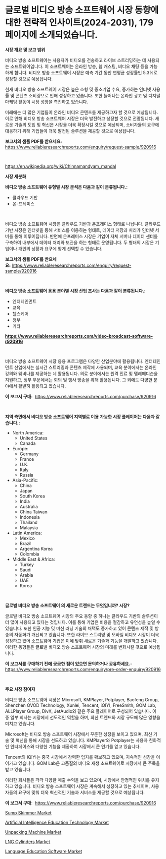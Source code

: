 <p><h1>글로벌 비디오 방송 소프트웨어 시장 동향에 대한 전략적 인사이트(2024-2031), 179페이지에 소개되었습니다.</h1></p><p><strong>시장 개요 및 보고 범위</strong></p>
<p><p>비디오 방송 소프트웨어는 사용자가 비디오를 전송하고 라이브 스트리밍하는 데 사용되는 소프트웨어입니다. 이 소프트웨어는 온라인 방송, 웹 캐스팅, 비디오 채팅 등을 가능하게 합니다. 비디오 방송 소프트웨어 시장은 예측 기간 동안 연평균 성장률인 5.3%로 성장할 것으로 예상됩니다.</p><p>현재 비디오 방송 소프트웨어 시장은 높은 소형 및 중소기업 수요, 증가하는 인터넷 사용률 및 콘텐츠 소비량으로 인해 성장하고 있습니다. 또한 늘어나는 온라인 광고 및 디지털 마케팅 활동이 시장 성장을 촉진하고 있습니다.</p><p>미래에는 더 많은 기업들이 온라인 비디오 콘텐츠를 제공하고자 할 것으로 예상됩니다. 이로 인해 비디오 방송 소프트웨어 시장은 더욱 발전하고 성장할 것으로 전망됩니다. 새로운 기술의 도입 및 혁신은 시장을 더욱 확장시킬 것으로 예상되며, 소비자들의 요구에 대응하기 위해 기업들이 더욱 발전된 솔루션을 제공할 것으로 예상됩니다.</p></p>
<p><strong>보고서의 샘플 PDF를 받으세요:</strong> <a href="https://www.reliableresearchreports.com/enquiry/request-sample/920916">https://www.reliableresearchreports.com/enquiry/request-sample/920916</a></p>
<p>&nbsp;</p>
<p><a href="https://en.wikipedia.org/wiki/Chinnamandyam_mandal">https://en.wikipedia.org/wiki/Chinnamandyam_mandal</a></p>
<p><strong>시장 세분화</strong></p>
<p><strong>비디오 방송 소프트웨어 유형별 시장 분석은 다음과 같이 분류됩니다.:</strong></p>
<p><ul><li>클라우드 기반</li><li>온-프레미스</li></ul></p>
<p>&nbsp;</p>
<p><p>비디오 방송 소프트웨어 시장은 클라우드 기반과 온프레미스 형태로 나뉩니다. 클라우드 기반 시장은 인터넷을 통해 서비스를 이용하는 형태로, 데이터 저장과 처리가 인터넷 서버를 통해 이루어집니다. 반면에 온프레미스 시장은 기업이 자체 서버나 데이터 센터를 구축하여 내부에서 데이터 처리와 보관을 하는 형태로 운영됩니다. 두 형태의 시장은 기업이나 개인의 상황과 요구에 맞게 선택할 수 있습니다.</p></p>
<p><strong>보고서의 샘플 PDF를 받으세요:</strong>&nbsp;<a href="https://www.reliableresearchreports.com/enquiry/request-sample/920916">https://www.reliableresearchreports.com/enquiry/request-sample/920916</a></p>
<p>&nbsp;</p>
<p><strong> 비디오 방송 소프트웨어 응용 분야별 시장 산업 조사는 다음과 같이 분류됩니다.:</strong></p>
<p><ul><li>엔터테인먼트</li><li>교육</li><li>헬스케어</li><li>정부</li><li>기타</li></ul></p>
<p><strong><a href="https://www.reliableresearchreports.com/video-broadcast-software-r920916">https://www.reliableresearchreports.com/video-broadcast-software-r920916</a></strong></p>
<p>&nbsp;</p>
<p><p>비디오 방송 소프트웨어 시장 응용 프로그램은 다양한 산업분야에 활용됩니다. 엔터테인먼트 산업에서는 실시간 스트리밍과 콘텐츠 제작에 사용되며, 교육 분야에서는 온라인 강의와 웨비나를 제공하는 데 활용됩니다. 의료 분야에서는 원격 진료 및 텔레메디슨을 지원하고, 정부 부문에서는 회의 및 행사 방송을 위해 활용됩니다. 그 외에도 다양한 분야에서 활발히 활용되고 있습니다.</p></p>
<p><strong>이 보고서 구매:</strong>&nbsp; <a href="https://www.reliableresearchreports.com/purchase/920916">https://www.reliableresearchreports.com/purchase/920916</a></p>
<p>&nbsp;</p>
<p><strong>지역 측면에서 비디오 방송 소프트웨어 지역별로 이용 가능한 시장 플레이어는 다음과 같습니다.:</strong></p>
<p><ul>
    <li>
        North America:
        <ul>
            <li>United States</li>
            <li>Canada</li>
        </ul>
    </li>
    <li>
        Europe:
        <ul>
            <li>Germany</li>
            <li>France</li>
            <li>U.K.</li>
            <li>Italy</li>
            <li>Russia</li>
        </ul>
    </li>
    <li>
        Asia-Pacific:
        <ul>
            <li>China</li>
            <li>Japan</li>
            <li>South Korea</li>
            <li>India</li>
            <li>Australia</li>
            <li>China Taiwan</li>
            <li>Indonesia</li>
            <li>Thailand</li>
            <li>Malaysia</li>
        </ul>
    </li>
    <li>
        Latin America:
        <ul>
            <li>Mexico</li>
            <li>Brazil</li>
            <li>Argentina Korea</li>
            <li>Colombia</li>
        </ul>
    </li>
    <li>
        Middle East & Africa:
        <ul>
            <li>Turkey</li>
            <li>Saudi</li>
            <li>Arabia</li>
            <li>UAE</li>
            <li>Korea</li>
        </ul>
    </li>
    </ul></p>
<p>&nbsp;</p>
<p><strong>글로벌 비디오 방송 소프트웨어 의 새로운 트렌드는 무엇입니까? 시장?</strong></p>
<p><p>글로벌 비디오 방송 소프트웨어 시장의 주요 동향 중 하나는 클라우드 기반의 솔루션이 더 많이 사용되고 있다는 것입니다. 이를 통해 기업은 비용을 절감하고 유연성을 높일 수 있습니다. 또한 인공 지능 및 머신 러닝 기술의 채택도 증가하고 있어 콘텐츠 제작 및 방송의 자동화가 개선되고 있습니다. 또한 라이브 스트리밍 및 모바일 비디오 시장이 더욱 성장하고 있어 소프트웨어 기업은 이에 맞춰 새로운 기술과 기능을 개발하고 있습니다. 이러한 동향들은 글로벌 비디오 방송 소프트웨어 시장의 미래를 변화시킬 것으로 예상됩니다.</p></p>
<p><strong>이 보고서를 구매하기 전에 궁금한 점이 있으면 문의하거나 공유하세요.</strong>- <a href="https://www.reliableresearchreports.com/enquiry/pre-order-enquiry/920916">https://www.reliableresearchreports.com/enquiry/pre-order-enquiry/920916</a></p>
<p>&nbsp;</p>
<p><strong>주요 시장 참여자</strong></p>
<p><p>비디오 방송 소프트웨어 시장은 Microsoft, KMPlayer, Potplayer, Baofeng Group, Shenzhen QVOD Technology, Xunlei, Tencent, iQIYI, FreeSmith, GOM Lab, ALLPlayer Group, DivX, JetAudio와 같은 주요 플레이어로 구성되어 있습니다. 이 중 일부 회사는 시장에서 선도적인 역할을 하며, 최신 트렌드와 시장 규모에 많은 영향을 미치고 있습니다.</p><p>Microsoft는 비디오 방송 소프트웨어 시장에서 꾸준한 성장을 보이고 있으며, 최신 기술 및 혁신을 통해 시장을 선도하고 있습니다. KMPlayer와 Potplayer는 사용자 친화적인 인터페이스와 다양한 기능을 제공하여 시장에서 큰 인기를 얻고 있습니다.</p><p>Tencent와 iQIYI는 중국 시장에서 강력한 입지를 확보하고 있으며, 지속적인 성장을 이어가고 있습니다. GOM Lab은 고품질의 비디오 재생 소프트웨어로 시장에서 큰 주목을 받고 있습니다.</p><p>이러한 회사들은 각각 다양한 매출 수익을 보고 있으며, 시장에서 안정적인 위치를 유지하고 있습니다. 비디오 방송 소프트웨어 시장은 계속해서 성장하고 있는 추세이며, 사용자들의 요구에 맞춰 더욱 혁신적인 기술과 서비스를 제공할 것으로 예상됩니다.</p></p>
<p><strong>이 보고서 구매:</strong>&nbsp;&nbsp;<a href="https://www.reliableresearchreports.com/purchase/920916">https://www.reliableresearchreports.com/purchase/920916</a></p>
<p><p><a href="https://www.linkedin.com/pulse/sump-skimmer-market-forecast-global-trends-analysis-from-i0hve">Sump Skimmer Market</a></p><p><a href="https://github.com/markusgodoy/Market-Research-Report-List-4/blob/main/artificial-intelligence-education-technology-market.md">Artificial Intelligence Education Technology Market</a></p><p><a href="https://www.linkedin.com/pulse/future-trends-global-unpacking-machine-market-insights-analysis-pvv0f">Unpacking Machine Market</a></p><p><a href="https://issuu.com/reportprime-2/docs/lng-cylinders-market-size-2030.pptx">LNG Cylinders Market</a></p><p><a href="https://github.com/arionmp/Market-Research-Report-List-4/blob/main/language-education-software-market.md">Language Education Software Market</a></p></p>